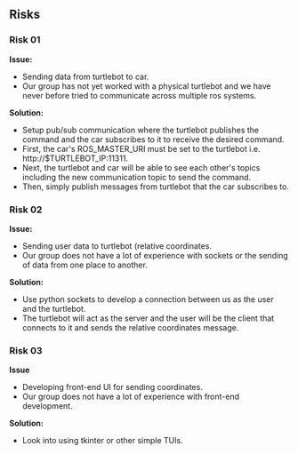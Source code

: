 ## Risks

### Risk 01
**Issue:** 
- Sending data from turtlebot to car.
- Our group has not yet worked with a physical turtlebot and we have never
  before tried to communicate across multiple ros systems. 

**Solution:**
- Setup pub/sub communication where the turtlebot publishes the command and the
  car subscribes to it to receive the desired command. 
- First, the car's ROS\_MASTER\_URI must be set to the turtlebot i.e.
  http://$TURTLEBOT\_IP:11311. 
- Next, the turtlebot and car will be able to see each other's topics including
  the new communication topic to send the command. 
- Then, simply publish messages from turtlebot that the car subscribes to. 

### Risk 02
**Issue:** 
- Sending user data to turtlebot (relative coordinates.
- Our group does not have a lot of experience with sockets or the sending of
  data from one place to another. 

**Solution:**
- Use python sockets to develop a connection between us as the user and the
  turtlebot. 
- The turtlebot will act as the server and the user will be the client that
  connects to it and sends the relative coordinates message.

### Risk 03
**Issue**
- Developing front-end UI for sending coordinates.
- Our group does not have a lot of experience with front-end development. 

**Solution:**
- Look into using tkinter or other simple TUIs. 
